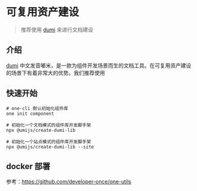 # 可复用资产建设

> 推荐使用 [dumi](https://d.umijs.org/zh-CN/guide/basic) 来进行文档建设

## 介绍

[dumi](https://d.umijs.org/zh-CN/guide/basic) 中文发音嘟米，是一款为组件开发场景而生的文档工具。在可复用资产建设的场景下有着非常大的优势。我们推荐使用
## 快速开始


```
# one-cli 默认初始化组件库
one init component

# 初始化一个文档模式的组件库开发脚手架
npx @umijs/create-dumi-lib

# 初始化一个站点模式的组件库开发脚手架
npx @umijs/create-dumi-lib --site
```

## docker 部署

参考：https://github.com/developer-once/one-utils
